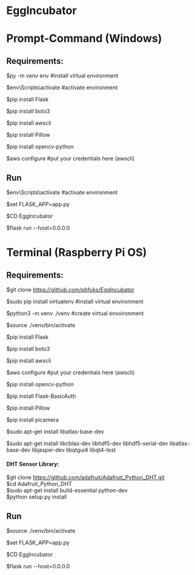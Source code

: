 # EggIncubator

# Prompt-Command (Windows)

## Requirements:

$py -m venv env #install virtual environment

$env\Scripts\activate	#activate environment

$pip install Flask

$pip install boto3

$pip install awscli

$pip install Pillow

$pip install opencv-python

$aws configure	#put your credentials here (awscli)

## Run

$env\Scripts\activate	#activate environment

$set FLASK_APP=app.py

$CD EggIncubator

$flask run --host=0.0.0.0

# Terminal (Raspberry Pi OS)

## Requirements:

$git clone https://github.com/phfuks/EggIncubator

$sudo pip install virtualenv #install virtual environment

$python3 -m venv ./venv #create virtual envoironment

$source ./venv/bin/activate

$pip install Flask

$pip install boto3

$pip install awscli

$aws configure	#put your credentials here (awscli)

$pip install opencv-python

$pip install Flask-BasicAuth

$pip install Pillow

$pip install picamera

$sudo apt-get install libatlas-base-dev

$sudo apt-get install libcblas-dev libhdf5-dev libhdf5-serial-dev libatlas-base-dev libjasper-dev libqtgui4 libqt4-test

#### DHT Sensor Library:  
$git clone https://github.com/adafruit/Adafruit_Python_DHT.git  
$cd Adafruit_Python_DHT  
$sudo apt-get install build-essential python-dev  
$python setup.py install

## Run

$source ./venv/bin/activate

$set FLASK_APP=app.py

$CD EggIncubator

$flask run --host=0.0.0.0
